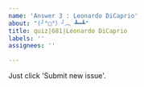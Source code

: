 ```yaml
---
name: 'Answer 3 : Leonardo DiCaprio'
about: "(╯°□°）╯︵ ┻━┻"
title: quiz|681|Leonardo DiCaprio
labels: ''
assignees: ''

---
```


Just click 'Submit new issue'.
